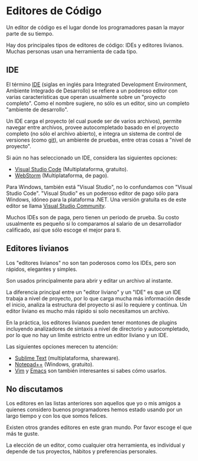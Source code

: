 # Editores de Código

Un editor de código es el lugar donde los programadores pasan la mayor parte de su tiempo.

Hay dos principales tipos de editores de código: IDEs y editores livianos. Muchas personas usan una herramienta de cada tipo.

## IDE

El término [IDE](https://es.wikipedia.org/wiki/Entorno_de_desarrollo_integrado) (siglas en inglés para Integrated Development Environment, Ambiente Integrado de Desarrollo) se refiere a un poderoso editor con varias características que operan usualmente sobre un "proyecto completo". Como el nombre sugiere, no sólo es un editor, sino un completo "ambiente de desarrollo".

Un IDE carga el proyecto (el cual puede ser de varios archivos), permite navegar entre archivos, provee autocompletado basado en el proyecto completo (no sólo el archivo abierto), e integra un sistema de control de versiones (como [git](https://git-scm.com/)), un ambiente de pruebas, entre otras cosas a "nivel de proyecto".

Si aún no has seleccionado un IDE, considera las siguientes opciones:

- [Visual Studio Code](https://code.visualstudio.com/) (Multiplataforma, gratuito).
- [WebStorm](https://www.jetbrains.com/webstorm/) (Multiplataforma, de pago).

Para Windows, también está "Visual Studio", no lo confundamos con "Visual Studio Code". "Visual Studio" es un poderoso editor de pago sólo para Windows, idóneo para la plataforma .NET. Una versión gratuita es de este editor se llama [Visual Studio Community](https://www.visualstudio.com/vs/community/).

Muchos IDEs son de paga, pero tienen un periodo de prueba. Su costo usualmente es pequeño si lo comparamos al salario de un desarrollador calificado, así que sólo escoge el mejor para ti.

## Editores livianos

Los "editores livianos" no son tan poderosos como los IDEs, pero son rápidos, elegantes y simples.

Son usados principalmente para abrir y editar un archivo al instante.

La diferencia principal entre un "editor liviano" y un "IDE" es que un IDE trabaja a nivel de proyecto, por lo que carga mucha más información desde el inicio, analiza la estructura del proyecto si así lo requiere y continua. Un editor liviano es mucho más rápido si solo necesitamos un archivo.

En la práctica, los editores livianos pueden tener montones de plugins incluyendo analizadores de sintaxis a nivel de directorio y autocompletado, por lo que no hay un límite estricto entre un editor liviano y un IDE.

Las siguientes opciones merecen tu atención:

- [Sublime Text](https://www.sublimetext.com) (multiplataforma, shareware).
- [Notepad++](https://notepad-plus-plus.org/) (Windows, gratuito).
- [Vim](https://www.vim.org/) y [Emacs](https://www.gnu.org/software/emacs/) son también interesantes si sabes cómo usarlos.

## No discutamos

Los editores en las listas anteriores son aquellos que yo o mis amigos a quienes considero buenos programadores hemos estado usando por un largo tiempo y con los que somos felices.

Existen otros grandes editores en este gran mundo. Por favor escoge el que más te guste.

La elección de un editor, como cualquier otra herramienta, es individual y depende de tus proyectos, hábitos y preferencias personales.
